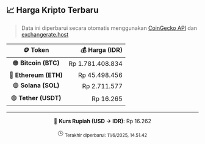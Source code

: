 

<!-- HARGA_KRIPTO -->
## 📈 Harga Kripto Terbaru

> Data ini diperbarui secara otomatis menggunakan [CoinGecko API](https://www.coingecko.com/) dan [exchangerate.host](https://exchangerate.host/)

<div align="center">

| 🪙 Token | 💰 Harga (IDR) |
|:------:|---------------:|
| 🟠 **Bitcoin (BTC)**   | Rp 1.781.408.834 |
| 🔵 **Ethereum (ETH)**  | Rp 45.498.456 |
| 🟣 **Solana (SOL)**    | Rp 2.711.577 |
| 🟢 **Tether (USDT)**   | Rp 16.265 |

---

💱 **Kurs Rupiah (USD → IDR)**: Rp 16.262

🕒 <sub>Terakhir diperbarui: 11/6/2025, 14.51.42</sub>

</div>
<!-- /HARGA_KRIPTO -->